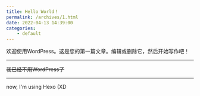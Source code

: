 ```yaml
---
title: Hello World！
permalink: /archives/1.html
date: 2022-04-13 14:39:00
categories:
    - default
---
```


<!-- wp:paragraph -->
<p>欢迎使用WordPress。这是您的第一篇文章。编辑或删除它，然后开始写作吧！</p>
<!-- /wp:paragraph -->

***

~~我已经不用WordPress了~~

---

now, I'm using Hexo (XD